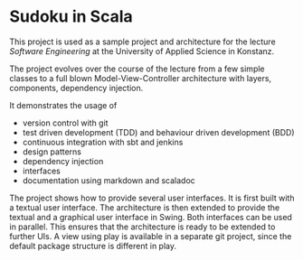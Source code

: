 # Sudoku in Scala

This project is used as a sample project and architecture for the lecture *Software Engineering* at the University of Applied Science in Konstanz. 

The project evolves over the course of the lecture from a few simple classes to a full blown Model-View-Controller architecture with layers, components, dependency injection. 

It demonstrates the usage of 
* version control with git
* test driven development (TDD) and behaviour driven development (BDD)
* continuous integration with sbt and jenkins
* design patterns
* dependency injection
* interfaces
* documentation using markdown and scaladoc

The project shows how to provide several user interfaces. It is first built with a textual user interface. The architecture is then extended to provide the textual and a graphical user interface in Swing. Both interfaces can be used in parallel. This ensures that the architecture is ready to be extended to further UIs. A view using play is available in a separate git project, since the default package structure is different in play. 

